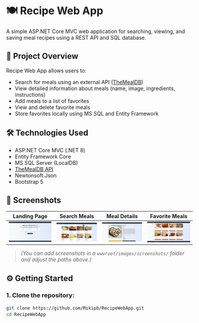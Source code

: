 # 🍽️ Recipe Web App

A simple ASP.NET Core MVC web application for searching, viewing, and saving meal recipes using a REST API and SQL database.

## 📌 Project Overview

Recipe Web App allows users to:

- Search for meals using an external API ([TheMealDB](https://www.themealdb.com/))
- View detailed information about meals (name, image, ingredients, instructions)
- Add meals to a list of favorites
- View and delete favorite meals
- Store favorites locally using MS SQL and Entity Framework

## 🛠️ Technologies Used

- ASP.NET Core MVC (.NET 8)
- Entity Framework Core
- MS SQL Server (LocalDB)
- [TheMealDB API](https://www.themealdb.com/api.php)
- Newtonsoft.Json
- Bootstrap 5

## 📸 Screenshots

| Landing Page | Search Meals | Meal Details | Favorite Meals |
|--------------|--------------|--------------|----------------|
| ![image alt](https://github.com/Mikipb/RecipeWebApp/blob/35d71692f672e054ae7f2d0a0d4cb9ac21eb02f0/landingPage.jpg) | ![image alt](https://github.com/Mikipb/RecipeWebApp/blob/35d71692f672e054ae7f2d0a0d4cb9ac21eb02f0/search.jpg) | ![image alt](https://github.com/Mikipb/RecipeWebApp/blob/35d71692f672e054ae7f2d0a0d4cb9ac21eb02f0/mealinfo.jpg) | ![image alt](https://github.com/Mikipb/RecipeWebApp/blob/35d71692f672e054ae7f2d0a0d4cb9ac21eb02f0/favorites.jpg) |


> *(You can add screenshots in a `wwwroot/images/screenshots/` folder and adjust the paths above.)*

## ⚙️ Getting Started

### 1. Clone the repository:

```bash
git clone https://github.com/Mikipb/RecipeWebApp.git
cd RecipeWebApp
